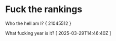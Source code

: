 # Fuck the rankings

Who the hell am I?
{ 21045512 }

What fucking year is it?
[ 2025-03-29T14:46:40Z ]
